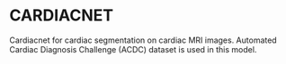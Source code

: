 # CARDIACNET
Cardiacnet for cardiac segmentation on cardiac MRI images.
Automated Cardiac Diagnosis Challenge (ACDC) dataset is used in this model.
